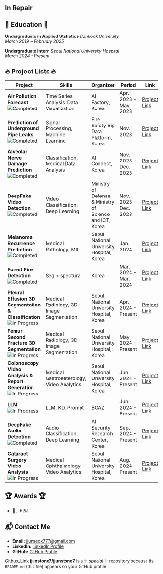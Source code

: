 ## In Repair

## 📖 Education 📖
**Undergraduate in Applied Statistics**  *Dankook University*  
*March 2019 ~ February 2025*

**Undergraduate Intern**  *Seoul National University Hospital*  
*March 2024 - Present*  

## 🔥 Project Lists 🔥
| **Project**                                           | **Skills**                                  | **Organizer**                                            | **Period**              | **Link**           |
|-------------------------------------------------------|---------------------------------------------|----------------------------------------------------------|-------------------------|--------------------|
| **Air Pollution Forecast** ![Completed](https://img.shields.io/badge/Status-Completed-brightgreen) | Time Series Analysis, Data Visualization    | AI Factory, Korea                                        | Apr. 2023 - May. 2023    | [Project Link](#)  |
| **Prediction of Underground Pipe Leaks** ![Completed](https://img.shields.io/badge/Status-Completed-brightgreen) | Signal Processing, Machine Learning         | Fire Safety Big Data Platform, Korea                     | Nov. 2023                | [Project Link](#)  |
| **Alveolar Nerve Damage Prediction** ![Completed](https://img.shields.io/badge/Status-Completed-brightgreen) | Classification, Medical Data Analysis       | AI Connect, Korea                                        | Nov. 2023 - Dec. 2023    | [Project Link](#)  |
| **DeepFake Video Detection** ![Completed](https://img.shields.io/badge/Status-Completed-brightgreen) | Video Classification, Deep Learning         | Ministry of Defense & Ministry of Science and ICT, Korea | Nov. 2023 - Dec. 2023    | [Project Link](#)  |
| **Melanoma Recurrence Prediction** ![Completed](https://img.shields.io/badge/Status-Completed-brightgreen) | Medical Pathology, MIL                      | Seoul National University Hospital, Korea                | Jan. 2024                | [Project Link](#)  |
| **Forest Fire Detection** ![Completed](https://img.shields.io/badge/Status-Completed-brightgreen) |  Seg + spectural  | Korea | Mar. 2024 -  Mar. 2024 | [Project Link](#)  |
| **Pleural Effusion 3D Segmentation & Classification** ![In Progress](https://img.shields.io/badge/Status-In%20Progress-yellow) | Medical Radiology, 3D Image Segmentation    | Seoul National University Hospital, Korea                | Apr. 2024 - Present      | [Project Link](#)  |
| **Femur Second Fracture 3D Segmentation** ![In Progress](https://img.shields.io/badge/Status-In%20Progress-yellow) | Medical Radiology, 3D Image Segmentation    | Seoul National University Hospital, Korea                | May. 2024 - Present      | [Project Link](#)  |
| **Colonoscopy Video Analysis & Report Generation** ![In Progress](https://img.shields.io/badge/Status-In%20Progress-yellow) | Medical Gastroenterology, Video Analytics   | Seoul National University Hospital, Korea                | Jun. 2024 - Present      | [Project Link](#)  |
| **LLM** ![In Progress](https://img.shields.io/badge/Status-In%20Progress-yellow) | LLM, KD, Prompt   | BOAZ                | Jun. 2024 - Present      | [Project Link](#)  |
| **DeepFake Audio Detection** ![Completed](https://img.shields.io/badge/Status-Completed-brightgreen) | Audio Classification, Deep Learning         | AI Security Research Center, Korea                        | Sep. 2024 - Present      | [Project Link](#)  |
| **Cataract Surgery Video Analysis** ![In Progress](https://img.shields.io/badge/Status-In%20Progress-yellow) | Medical Ophthalmology, Video Analytics      | Seoul National University Hospital, Korea                | Aug. 2024 - Present      | [Project Link](#)  |

## 🏆 Awards 🏆
- 🤔... 비밀

## 📬 Contact Me
- **Email:** [jjunseok777@gmail.com](mailto:jjunseok777@gmail.com)
- **LinkedIn:** [LinkedIn Profile](#)
- **GitHub:** [GitHub Profile](#)

[Github_Link](https://example.com/colonoscopy-project)
**jjunstone7/jjunstone7** is a ✨ _special_ ✨ repository because its `README.md` (this file) appears on your GitHub profile.

